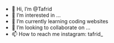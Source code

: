 - 👋 Hi, I’m @Tafrid
- 👀 I’m interested in ...
- 🌱 I’m currently learning coding websites 
- 💞️ I’m looking to collaborate on ...
- 📫 How to reach me instagram: tafrid_

<!---
Tafrid/Tafrid is a ✨ special ✨ repository because its `README.md` (this file) appears on your GitHub profile.
You can click the Preview link to take a look at your changes.
--->
